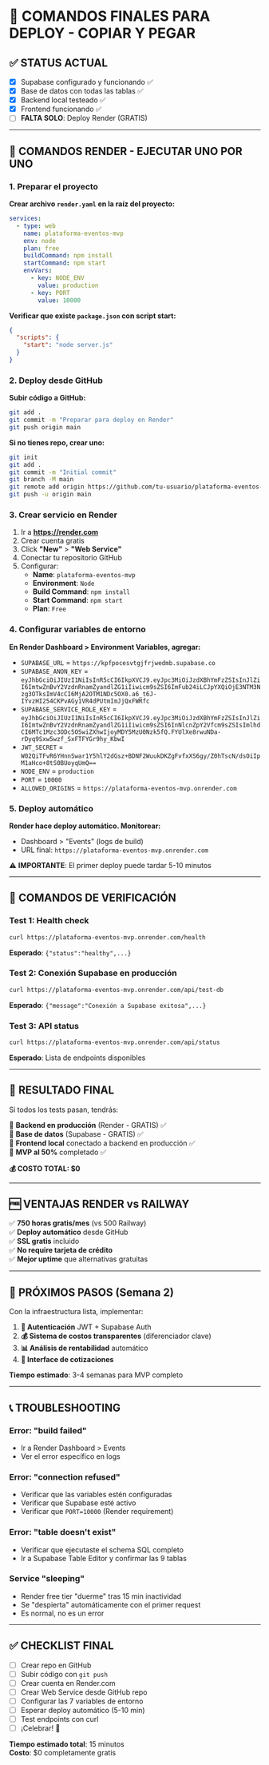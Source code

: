 # 🚀 COMANDOS FINALES PARA DEPLOY - COPIAR Y PEGAR

## ✅ **STATUS ACTUAL**
- [x] Supabase configurado y funcionando ✅
- [x] Base de datos con todas las tablas ✅  
- [x] Backend local testeado ✅
- [x] Frontend funcionando ✅
- [ ] **FALTA SOLO**: Deploy Render (GRATIS)

---

## 🎨 **COMANDOS RENDER - EJECUTAR UNO POR UNO**

### 1. Preparar el proyecto
**Crear archivo `render.yaml` en la raíz del proyecto:**
```yaml
services:
  - type: web
    name: plataforma-eventos-mvp
    env: node
    plan: free
    buildCommand: npm install
    startCommand: npm start
    envVars:
      - key: NODE_ENV
        value: production
      - key: PORT
        value: 10000
```

**Verificar que existe `package.json` con script start:**
```json
{
  "scripts": {
    "start": "node server.js"
  }
}
```

### 2. Deploy desde GitHub
**Subir código a GitHub:**
```bash
git add .
git commit -m "Preparar para deploy en Render"
git push origin main
```

**Si no tienes repo, crear uno:**
```bash
git init
git add .
git commit -m "Initial commit"
git branch -M main
git remote add origin https://github.com/tu-usuario/plataforma-eventos-mvp.git
git push -u origin main
```

### 3. Crear servicio en Render
1. Ir a **https://render.com**
2. Crear cuenta gratis
3. Click **"New"** > **"Web Service"**
4. Conectar tu repositorio GitHub
5. Configurar:
   - **Name**: `plataforma-eventos-mvp`
   - **Environment**: `Node`
   - **Build Command**: `npm install`
   - **Start Command**: `npm start`
   - **Plan**: `Free`

### 4. Configurar variables de entorno
**En Render Dashboard > Environment Variables, agregar:**

- `SUPABASE_URL` = `https://kpfpocesvtgjfrjwedmb.supabase.co`
- `SUPABASE_ANON_KEY` = `eyJhbGciOiJIUzI1NiIsInR5cCI6IkpXVCJ9.eyJpc3MiOiJzdXBhYmFzZSIsInJlZiI6ImtwZnBvY2VzdnRnamZyandlZG1iIiwicm9sZSI6ImFub24iLCJpYXQiOjE3NTM3Nzg3OTksImV4cCI6MjA2OTM1NDc5OX0.a6_t6J-IYvzHI254CKPvAGy1VR4dPUtmImJjQxFWRfc`
- `SUPABASE_SERVICE_ROLE_KEY` = `eyJhbGciOiJIUzI1NiIsInR5cCI6IkpXVCJ9.eyJpc3MiOiJzdXBhYmFzZSIsInJlZiI6ImtwZnBvY2VzdnRnamZyandlZG1iIiwicm9sZSI6InNlcnZpY2Vfcm9sZSIsImlhdCI6MTc1Mzc3ODc5OSwiZXhwIjoyMDY5MzU0Nzk5fQ.FYUlXe8rwuNDa-rDyq9Sxw5wzf_SxFTFYGr9hy_KbwI`
- `JWT_SECRET` = `W02QiTFvR6YHnnSwar1Y5hlY2dGsz+BDNF2WuukDKZgFvfxXS6gy/Z0hTscN/dsOiIpM1aHco+8tS0BUoyqUmQ==`
- `NODE_ENV` = `production`
- `PORT` = `10000`
- `ALLOWED_ORIGINS` = `https://plataforma-eventos-mvp.onrender.com`

### 5. Deploy automático
**Render hace deploy automático. Monitorear:**
- Dashboard > "Events" (logs de build)
- URL final: `https://plataforma-eventos-mvp.onrender.com`

⚠️ **IMPORTANTE**: El primer deploy puede tardar 5-10 minutos

---

## 🧪 **COMANDOS DE VERIFICACIÓN**

### Test 1: Health check
```bash
curl https://plataforma-eventos-mvp.onrender.com/health
```
**Esperado**: `{"status":"healthy",...}`

### Test 2: Conexión Supabase en producción  
```bash
curl https://plataforma-eventos-mvp.onrender.com/api/test-db
```
**Esperado**: `{"message":"Conexión a Supabase exitosa",...}`

### Test 3: API status
```bash
curl https://plataforma-eventos-mvp.onrender.com/api/status
```
**Esperado**: Lista de endpoints disponibles

---

## 🏁 **RESULTADO FINAL**

Si todos los tests pasan, tendrás:

🎯 **Backend en producción** (Render - GRATIS) ✅  
🎯 **Base de datos** (Supabase - GRATIS) ✅  
🎯 **Frontend local** conectado a backend en producción ✅  
🎯 **MVP al 50%** completado ✅  

**💰 COSTO TOTAL: $0** 

---

## 🆓 **VENTAJAS RENDER vs RAILWAY**

✅ **750 horas gratis/mes** (vs 500 Railway)  
✅ **Deploy automático** desde GitHub  
✅ **SSL gratis** incluido  
✅ **No require tarjeta de crédito**  
✅ **Mejor uptime** que alternativas gratuitas  

---

## 🚀 **PRÓXIMOS PASOS (Semana 2)**

Con la infraestructura lista, implementar:

1. **🔐 Autenticación** JWT + Supabase Auth
2. **💰 Sistema de costos transparentes** (diferenciador clave)
3. **📊 Análisis de rentabilidad** automático  
4. **📝 Interface de cotizaciones**

**Tiempo estimado**: 3-4 semanas para MVP completo

---

## 📞 **TROUBLESHOOTING**

### Error: "build failed"
- Ir a Render Dashboard > Events
- Ver el error específico en logs

### Error: "connection refused"  
- Verificar que las variables estén configuradas
- Verificar que Supabase esté activo
- Verificar que `PORT=10000` (Render requirement)

### Error: "table doesn't exist"
- Verificar que ejecutaste el schema SQL completo
- Ir a Supabase Table Editor y confirmar las 9 tablas

### Service "sleeping"
- Render free tier "duerme" tras 15 min inactividad
- Se "despierta" automáticamente con el primer request
- Es normal, no es un error

---

## ✅ **CHECKLIST FINAL**

- [ ] Crear repo en GitHub
- [ ] Subir código con `git push`
- [ ] Crear cuenta en Render.com
- [ ] Crear Web Service desde GitHub repo
- [ ] Configurar las 7 variables de entorno
- [ ] Esperar deploy automático (5-10 min)
- [ ] Test endpoints con curl
- [ ] ¡Celebrar! 🎉

**Tiempo estimado total**: 15 minutos  
**Costo**: $0 completamente gratis